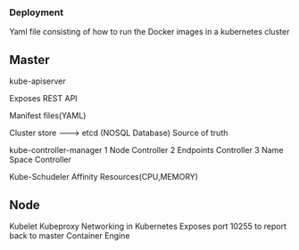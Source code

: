 
### Deployment 

Yaml file consisting of how to run the Docker images in a kubernetes cluster

## Master

kube-apiserver

Exposes REST API

Manifest files(YAML)

Cluster store ---> etcd (NOSQL Database) Source of truth 

kube-controller-manager
 1 Node Controller
 2 Endpoints Controller
 3 Name Space Controller

Kube-Schudeler
 Affinity
 Resources(CPU,MEMORY)


## Node

Kubelet 
Kubeproxy
    Networking in Kubernetes
Exposes port 10255 to report back to master
Container Engine




